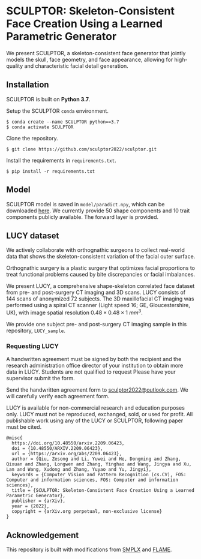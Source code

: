 # SCULPTOR: Skeleton-Consistent Face Creation Using a Learned Parametric Generator

We present SCULPTOR, a skeleton-consistent face generator that jointly models the skull, face geometry, and face appearance, allowing for high-quality and characteristic facial detail generation.  

## Installation

SCULPTOR is built on **Python 3.7**.  

Setup the SCULPTOR `conda` environment.

```
$ conda create --name SCULPTOR python==3.7
$ conda activate SCULPTOR
```

Clone the repository.  

```
$ git clone https://github.com/sculptor2022/sculptor.git
```


Install the requirements in `requirements.txt`.

```
$ pip install -r requirements.txt
```

## Model
SCULPTOR model is saved in `model/paradict.npy`, which can be downloaded [here](https://github.com/sculptor2022/sculptor/blob/main/model/paradict.npy). We currently provide 50 shape components and 10 trait components publicly available. The forward layer is provided.  

## LUCY dataset

We actively collaborate with orthognathic surgeons to collect real-world data that shows the skeleton-consistent variation of the facial outer surface.   

Orthognathic surgery is a plastic surgery that optimizes facial proportions to treat functional problems caused by bite discrepancies or facial imbalances.

We present LUCY, a comprehensive shape-skeleton correlated face dataset from pre- and post-surgery CT imaging and 3D scans. LUCY consists of 144 scans of anonymized 72 subjects. The 3D maxillofacial CT imaging was performed using a spiral CT scanner (Light speed 16; GE, Gloucestershire, UK), with image spatial resolution $0.48 \times 0.48 \times 1~mm^3$.

We provide one subject pre- and post-surgery CT imaging sample in this repository, `LUCY_sample`.  

### Requesting LUCY

A handwritten agreement must be signed by both the recipient and the research administration office director of your institution to obtain more data in LUCY. Students are not qualified to request Please have your supervisor submit the form.  

Send the handwritten agreement form to sculptor2022@outlook.com. We will carefully verify each agreement form. 

LUCY is available for non-commercial research and education purposes only. LUCY must not be reproduced, exchanged, sold, or used for profit. All publishable work using any of the LUCY or SCULPTOR,  following paper must be cited.

```
@misc{
  https://doi.org/10.48550/arxiv.2209.06423,
  doi = {10.48550/ARXIV.2209.06423},
  url = {https://arxiv.org/abs/2209.06423},
  author = {Qiu, Zesong and Li, Yuwei and He, Dongming and Zhang, Qixuan and Zhang, Longwen and Zhang, Yinghao and Wang, Jingya and Xu, Lan and Wang, Xudong and Zhang, Yuyao and Yu, Jingyi},
  keywords = {Computer Vision and Pattern Recognition (cs.CV), FOS: Computer and information sciences, FOS: Computer and information sciences},
  title = {SCULPTOR: Skeleton-Consistent Face Creation Using a Learned Parametric Generator},
  publisher = {arXiv},
  year = {2022},
  copyright = {arXiv.org perpetual, non-exclusive license}
}
```






## Acknowledgement 

This repository is built with modifications from [SMPLX](https://github.com/vchoutas/smplx) and [FLAME](https://github.com/soubhiksanyal/FLAME_PyTorch.git).